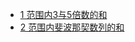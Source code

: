 - [1 范围内3与5倍数的和](https://projecteuler.net/problem=1)
- [2 范围内斐波那契数列的和](https://projecteuler.net/problem=2)